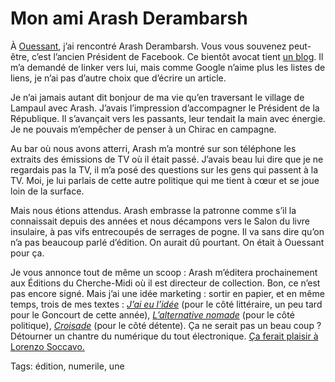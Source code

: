 # Mon ami Arash Derambarsh

À [Ouessant](http://blog.tcrouzet.com/tag/numerile/), j’ai rencontré Arash Derambarsh. Vous vous souvenez peut-être, c’est l’ancien Président de Facebook. Ce bientôt avocat tient [un blog](http://arashderambarsh.blogspot.com/). Il m’a demandé de linker vers lui, mais comme Google n’aime plus les listes de liens, je n’ai pas d’autre choix que d’écrire un article.

Je n’ai jamais autant dit bonjour de ma vie qu’en traversant le village de Lampaul avec Arash. J’avais l’impression d’accompagner le Président de la République. Il s’avançait vers les passants, leur tendait la main avec énergie. Je ne pouvais m’empêcher de penser à un Chirac en campagne.

Au bar où nous avons atterri, Arash m’a montré sur son téléphone les extraits des émissions de TV où il était passé. J’avais beau lui dire que je ne regardais pas la TV, il m’a posé des questions sur les gens qui passent à la TV. Moi, je lui parlais de cette autre politique qui me tient à cœur et se joue loin de la surface.

Mais nous étions attendus. Arash embrasse la patronne comme s’il la connaissait depuis des années et nous décampons vers le Salon du livre insulaire, à pas vifs entrecoupés de serrages de pogne. Il va sans dire qu’on n’a pas beaucoup parlé d’édition. On aurait dû pourtant. On était à Ouessant pour ça.

Je vous annonce tout de même un scoop : Arash m’éditera prochainement aux Éditions du Cherche-Midi où il est directeur de collection. Bon, ce n’est pas encore signé. Mais j’ai une idée marketing : sortir en papier, et en même temps, trois de mes textes : [*J’ai eu l’idée*](http://blog.tcrouzet.com/id/) (pour le côté littéraire, un peu tard pour le Goncourt de cette année), [*L’alternative nomade*](http://blog.tcrouzet.com/alternative-nomade/) (pour le côté politique), [*Croisade*](http://blog.tcrouzet.com/la-quatrieme-theorie/) (pour le côté détente). Ça ne serait pas un beau coup ? Détourner un chantre du numérique du tout électronique. [Ça ferait plaisir à Lorenzo Soccavo.](http://ple-consulting.blogspot.com/2010/08/retour-douessant-pandemie-apple.html)

Tags: édition, numerile, une